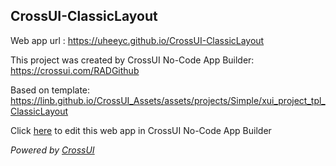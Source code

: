 ## CrossUI-ClassicLayout
Web app url : https://uheeyc.github.io/CrossUI-ClassicLayout

This project was created by CrossUI No-Code App Builder: https://crossui.com/RADGithub

Based on template: https://linb.github.io/CrossUI_Assets/assets/projects/Simple/xui_project_tpl_ClassicLayout

Click [here](https://crossui.com/RADGithub/#!from=github&owner=uheeyc&repo=CrossUI-ClassicLayout) to edit this web app in CrossUI No-Code App Builder

<i>Powered by [CrossUI](https://crossui.com)</i>

